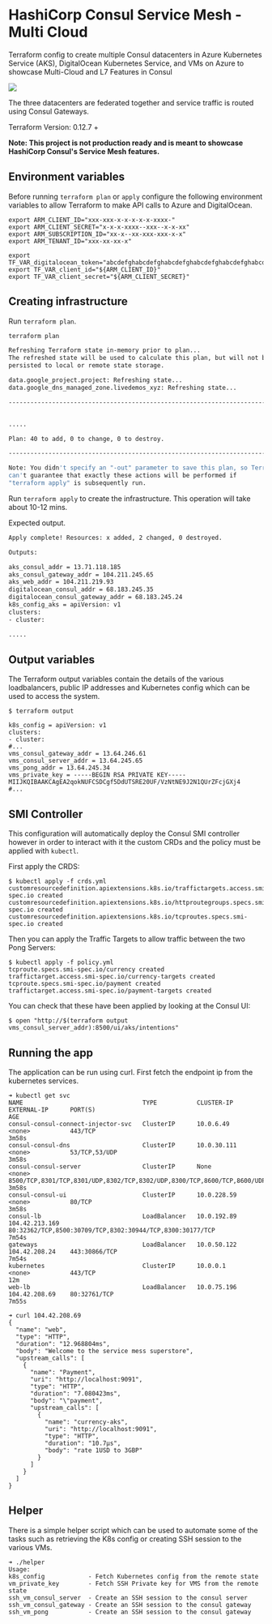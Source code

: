# HashiCorp Consul Service Mesh - Multi Cloud

Terraform config to create multiple Consul datacenters in Azure Kubernetes Service (AKS), DigitalOcean Kubernetes Service, and VMs on Azure to showcase Multi-Cloud and L7 Features in Consul

![](/images/consul-service-mesh-gateway-multi-cloud-picture.png)

The three datacenters are federated together and service traffic is routed using Consul Gateways.

Terraform Version: 0.12.7 +

**Note: This project is not production ready and is meant to showcase HashiCorp Consul's Service Mesh features.**

## Environment variables

Before running `terraform plan` or `apply` configure the following environment variables to allow Terraform
to make API calls to Azure and DigitalOcean.

```
export ARM_CLIENT_ID="xxx-xxx-x-x-x-x-x-xxxx-"
export ARM_CLIENT_SECRET="x-x-x-xxxx--xxx--x-x-xx"
export ARM_SUBSCRIPTION_ID="xx-x--xx-xxx-xxx-x-x"
export ARM_TENANT_ID="xxx-xx-xx-x"

export TF_VAR_digitalocean_token="abcdefghabcdefghabcdefghabcdefghabcdefghabcdefghabcdefghabcdefghabcdefgh"
export TF_VAR_client_id="${ARM_CLIENT_ID}"
export TF_VAR_client_secret="${ARM_CLIENT_SECRET}"
```

## Creating infrastructure

Run `terraform plan`.

```bash
terraform plan

Refreshing Terraform state in-memory prior to plan...
The refreshed state will be used to calculate this plan, but will not be
persisted to local or remote state storage.

data.google_project.project: Refreshing state...
data.google_dns_managed_zone.livedemos_xyz: Refreshing state...

------------------------------------------------------------------------


.....

Plan: 40 to add, 0 to change, 0 to destroy.

------------------------------------------------------------------------

Note: You didn't specify an "-out" parameter to save this plan, so Terraform
can't guarantee that exactly these actions will be performed if
"terraform apply" is subsequently run.
```

Run `terraform apply` to create the infrastructure. This operation will take about 10-12 mins.

Expected output.

```bash
Apply complete! Resources: x added, 2 changed, 0 destroyed.

Outputs:

aks_consul_addr = 13.71.118.185
aks_consul_gateway_addr = 104.211.245.65
aks_web_addr = 104.211.219.93
digitalocean_consul_addr = 68.183.245.35
digitalocean_consul_gateway_addr = 68.183.245.24
k8s_config_aks = apiVersion: v1
clusters:
- cluster:

.....
```

## Output variables

The Terraform output variables contain the details of the various loadbalancers, public IP addresses and Kubernetes config which can be
used to access the system.

```
$ terraform output

k8s_config = apiVersion: v1
clusters:
- cluster:
#...
vms_consul_gateway_addr = 13.64.246.61
vms_consul_server_addr = 13.64.245.65
vms_pong_addr = 13.64.245.34
vms_private_key = -----BEGIN RSA PRIVATE KEY-----
MIIJKQIBAAKCAgEA2qokNUFCSDCgf5DdUTSRE20UF/VzNtNE9J2N1QUrZFcjGXj4
#...
```

## SMI Controller

This configuration will automatically deploy the Consul SMI controller however in order to interact with it the custom CRDs and the policy must be applied with `kubectl`.

First apply the CRDS:

```
$ kubectl apply -f crds.yml
customresourcedefinition.apiextensions.k8s.io/traffictargets.access.smi-spec.io created
customresourcedefinition.apiextensions.k8s.io/httproutegroups.specs.smi-spec.io created
customresourcedefinition.apiextensions.k8s.io/tcproutes.specs.smi-spec.io created
```

Then you can apply the Traffic Targets to allow traffic between the two Pong Servers:

```
$ kubectl apply -f policy.yml
tcproute.specs.smi-spec.io/currency created
traffictarget.access.smi-spec.io/currency-targets created
tcproute.specs.smi-spec.io/payment created
traffictarget.access.smi-spec.io/payment-targets created
```

You can check that these have been applied by looking at the Consul UI:

```
$ open "http://$(terraform output vms_consul_server_addr):8500/ui/aks/intentions"
```

## Running the app

The application can be run using curl. First fetch the endpoint ip from the kubernetes services.

```
➜ kubectl get svc
NAME                                 TYPE           CLUSTER-IP    EXTERNAL-IP      PORT(S)                                                                   AGE
consul-consul-connect-injector-svc   ClusterIP      10.0.6.49     <none>           443/TCP                                                                   3m58s
consul-consul-dns                    ClusterIP      10.0.30.111   <none>           53/TCP,53/UDP                                                             3m58s
consul-consul-server                 ClusterIP      None          <none>           8500/TCP,8301/TCP,8301/UDP,8302/TCP,8302/UDP,8300/TCP,8600/TCP,8600/UDP   3m58s
consul-consul-ui                     ClusterIP      10.0.228.59   <none>           80/TCP                                                                    3m58s
consul-lb                            LoadBalancer   10.0.192.89   104.42.213.169   80:32362/TCP,8500:30709/TCP,8302:30944/TCP,8300:30177/TCP                 7m54s
gateways                             LoadBalancer   10.0.50.122   104.42.208.24    443:30866/TCP                                                             7m54s
kubernetes                           ClusterIP      10.0.0.1      <none>           443/TCP                                                                   12m
web-lb                               LoadBalancer   10.0.75.196   104.42.208.69    80:32761/TCP                                                              7m55s
```

```
➜ curl 104.42.208.69
{
  "name": "web",
  "type": "HTTP",
  "duration": "12.968804ms",
  "body": "Welcome to the service mess superstore",
  "upstream_calls": [
    {
      "name": "Payment",
      "uri": "http://localhost:9091",
      "type": "HTTP",
      "duration": "7.080423ms",
      "body": "\"payment",
      "upstream_calls": [
        {
          "name": "currency-aks",
          "uri": "http://localhost:9091",
          "type": "HTTP",
          "duration": "10.7µs",
          "body": "rate 1USD to 3GBP"
        }
      ]
    }
  ]
}
```

## Helper

There is a simple helper script which can be used to automate some of the tasks such as retrieving the K8s config or
creating SSH session to the various VMs.

```
➜ ./helper
Usage:
k8s_config            - Fetch Kubernetes config from the remote state
vm_private_key        - Fetch SSH Private key for VMS from the remote state
ssh_vm_consul_server  - Create an SSH session to the consul server
ssh_vm_consul_gateway - Create an SSH session to the consul gateway
ssh_vm_pong           - Create an SSH session to the consul gateway
```
